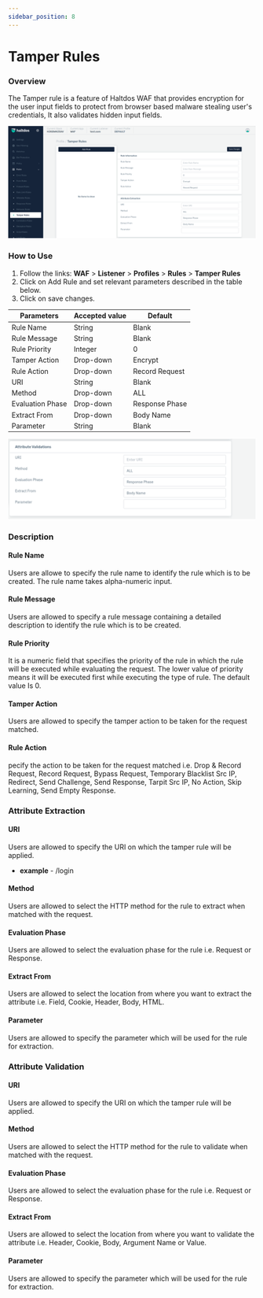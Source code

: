 ```yaml
---
sidebar_position: 8
---
```


# Tamper Rules
   

### Overview
   
The Tamper rule is a feature of Haltdos WAF that provides encryption for the user input fields to protect from browser based malware stealing user's credentials, It also validates hidden input fields.
   
![Tamper Rule](/img/waf/v2/temper_rule.png)
   
### How to Use
1. Follow the links: **WAF** > **Listener** >  **Profiles** > **Rules** > **Tamper Rules**
2. Click on Add Rule and set relevant parameters described in the table below.
3. Click on save changes.

| Parameters       | Accepted value |  Default       |
|------------------|----------------|----------------|
| Rule Name        | String         | Blank          |
| Rule Message     | String         | Blank          |
| Rule Priority    | Integer        | 0              |
| Tamper Action    | Drop-down      | Encrypt        |
| Rule Action      | Drop-down      | Record Request |
| URI              | String         | Blank          |
| Method           | Drop-down      | ALL            |
| Evaluation Phase | Drop-down      | Response Phase |
| Extract From     | Drop-down      | Body Name      |
| Parameter        | String         | Blank          |

![Tamper Rule](/img/waf/v2/temper_rule1.png)
### Description 

#### Rule Name
Users are allowe to specify the rule name to identify the rule which is to be created. The rule name takes alpha-numeric input.

#### Rule Message
Users are allowed to specify a rule message containing a detailed description to identify the rule which is to be created.

#### Rule Priority
It is a numeric field that specifies the priority of the rule in which the rule will be executed while evaluating the request. The lower value of priority means it will be executed first while executing the type of rule. The default value Is 0. 

#### Tamper Action
Users are allowed to specify the tamper action to be taken for the request matched.

#### Rule Action
pecify the action to be taken for the request matched i.e. Drop & Record Request, Record Request, Bypass Request, Temporary Blacklist Src IP, Redirect, Send Challenge, Send Response, Tarpit Src IP, No Action, Skip Learning, Send Empty Response.


### Attribute Extraction

#### URI
Users are allowed to specify the URI on which the tamper rule will be applied.
 - **example** - /login

#### Method
Users are allowed to select the HTTP method for the rule to extract when matched with the request.

#### Evaluation Phase
Users are allowed to select the evaluation phase for the rule i.e. Request or Response.

#### Extract From 
Users are allowed to select the location from where you want to extract the attribute i.e. Field, Cookie, Header, Body, HTML.

#### Parameter
Users are allowed to specify the parameter which will be used for the rule for extraction.

### Attribute Validation

#### URI
Users are allowed to specify the URI on which the tamper rule will be applied.

#### Method
Users are allowed to select the HTTP method for the rule to validate when matched with the request.

#### Evaluation Phase

Users are allowed to select the evaluation phase for the rule i.e. Request or Response.

#### Extract From
Users are allowed to select the location from where you want to validate the attribute i.e. Header, Cookie, Body, Argument Name or Value.

#### Parameter 

Users are allowed to specify the parameter which will be used for the rule for extraction.





